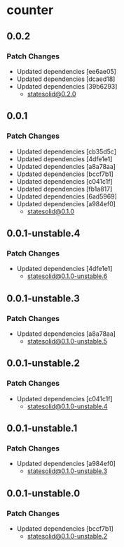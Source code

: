 # counter

## 0.0.2

### Patch Changes

- Updated dependencies [ee6ae05]
- Updated dependencies [dcaed18]
- Updated dependencies [39b6293]
  - statesolid@0.2.0

## 0.0.1

### Patch Changes

- Updated dependencies [cb35d5c]
- Updated dependencies [4dfe1e1]
- Updated dependencies [a8a78aa]
- Updated dependencies [bccf7b1]
- Updated dependencies [c041c1f]
- Updated dependencies [fb1a817]
- Updated dependencies [6ad5969]
- Updated dependencies [a984ef0]
  - statesolid@0.1.0

## 0.0.1-unstable.4

### Patch Changes

- Updated dependencies [4dfe1e1]
  - statesolid@0.1.0-unstable.6

## 0.0.1-unstable.3

### Patch Changes

- Updated dependencies [a8a78aa]
  - statesolid@0.1.0-unstable.5

## 0.0.1-unstable.2

### Patch Changes

- Updated dependencies [c041c1f]
  - statesolid@0.1.0-unstable.4

## 0.0.1-unstable.1

### Patch Changes

- Updated dependencies [a984ef0]
  - statesolid@0.1.0-unstable.3

## 0.0.1-unstable.0

### Patch Changes

- Updated dependencies [bccf7b1]
  - statesolid@0.1.0-unstable.2
